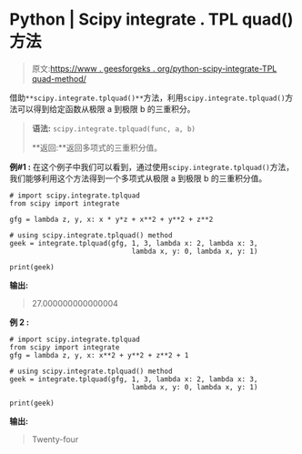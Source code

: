 # Python | Scipy integrate . TPL quad()方法

> 原文:[https://www . geesforgeks . org/python-scipy-integrate-TPL quad-method/](https://www.geeksforgeeks.org/python-scipy-integrate-tplquad-method/)

借助`**scipy.integrate.tplquad()**`方法，利用`scipy.integrate.tplquad()`方法可以得到给定函数从极限 a 到极限 b 的三重积分。

> **语法:** `scipy.integrate.tplquad(func, a, b)`
> 
> **返回:**返回多项式的三重积分值。

**例#1 :**
在这个例子中我们可以看到，通过使用`scipy.integrate.tplquad()`方法，我们能够利用这个方法得到一个多项式从极限 a 到极限 b 的三重积分值。

```
# import scipy.integrate.tplquad
from scipy import integrate

gfg = lambda z, y, x: x * y*z + x**2 + y**2 + z**2

# using scipy.integrate.tplquad() method
geek = integrate.tplquad(gfg, 1, 3, lambda x: 2, lambda x: 3,
                              lambda x, y: 0, lambda x, y: 1)

print(geek)
```

**输出:**

> 27.000000000000004

**例 2 :**

```
# import scipy.integrate.tplquad
from scipy import integrate
gfg = lambda z, y, x: x**2 + y**2 + z**2 + 1

# using scipy.integrate.tplquad() method
geek = integrate.tplquad(gfg, 1, 3, lambda x: 2, lambda x: 3,
                              lambda x, y: 0, lambda x, y: 1)

print(geek)
```

**输出:**

> Twenty-four